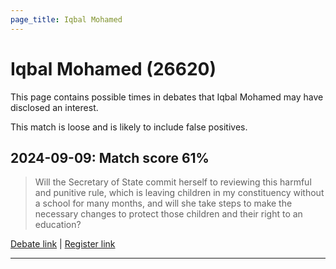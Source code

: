 ```yaml
---
page_title: Iqbal Mohamed
---
```


# Iqbal Mohamed  (26620)

This page contains possible times in debates that Iqbal Mohamed may have disclosed an interest.

This match is loose and is likely to include false positives. 



## 2024-09-09: Match score 61%

>Will the Secretary of State commit herself to reviewing this harmful and punitive rule, which is leaving children in my constituency without a school for many months, and will she take steps to make the necessary changes to protect those children and their right to an education?

[Debate link](https://www.theyworkforyou.com/debates/?id=2024-09-09b.568.0) | [Register link](https://www.theyworkforyou.com/mp/26620/register)


---

